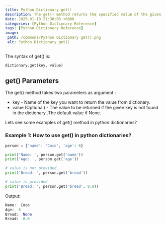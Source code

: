 ```yaml
---
title: Python Dictionary get()
description: The get() method returns the specified value of the given key if it's present in the dictionary.
date: 2025-01-18 21:38:03 +0800
categories: [Python Dictionary Reference]
tags: [Python Dictionary Reference]
image:
 path: /commons/Python Dictionary get().png
 alt: Python Dictionary get()
---
```


<script type="text/javascript">
	atOptions = {
		'key' : '98858c4e91885e00ea9926beee01c03e',
		'format' : 'iframe',
		'height' : 90,
		'width' : 728,
		'params' : {}
	};
</script>
<script type="text/javascript" src="https://www.highperformanceformat.com/98858c4e91885e00ea9926beee01c03e/invoke.js"></script>
The syntax of get() is:

```python
dictionary.get(key, value)

```

<script type="text/javascript">
	atOptions = {
		'key' : '98858c4e91885e00ea9926beee01c03e',
		'format' : 'iframe',
		'height' : 90,
		'width' : 728,
		'params' : {}
	};
</script>
<script type="text/javascript" src="https://www.highperformanceformat.com/98858c4e91885e00ea9926beee01c03e/invoke.js"></script>
## get() Parameters

The get() method takes two parameters as argument :

<script type="text/javascript">
	atOptions = {
		'key' : '98858c4e91885e00ea9926beee01c03e',
		'format' : 'iframe',
		'height' : 90,
		'width' : 728,
		'params' : {}
	};
</script>
<script type="text/javascript" src="https://www.highperformanceformat.com/98858c4e91885e00ea9926beee01c03e/invoke.js"></script>
* key  \- Name of the key you want to return the value from dictionary.  
* value (Optional) \- The value to be returned if the given key is not found in the dictionary .The default value if None.

Lets see some examples of get() method  in python dictionaries?

### Example 1: How to use get() in python dictionaries?

```python
person = {'name': 'Coco', 'age': 6}

print('Name: ', person.get('name'))
print('Age: ', person.get('age'))

# value is not provided
print('Bread: ', person.get('bread'))

# value is provided
print('Bread: ', person.get('bread', 0.0))

```

Output:

```python
Name:  Coco
Age:  6
Bread:  None
Bread:  0.0

```